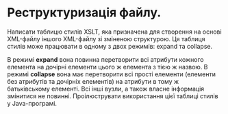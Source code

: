 # Реструктуризація файлу. 
Написати таблицю стилів XSLT, яка призначена для створення на основі XML-файлу іншого XML-файлу зі зміненою структурою. Ця таблиця стилів може працювати в одному з двох режимів: expand та collapse. 

В режимі **expand** вона повинна перетворити всі атрибути кожного елемента на дочірні елементи цього ж елемента з тією ж назвою. 
В режимі **collapse** вона має перетворити всі прості елементи (елементи без атрибутів та дочірніх елементів) на атрибути в тому ж батьківському елементі. Всі інші вузли, а також власне інформація змінитися не повинні. 
Проілюструвати використання цієї таблиці стилів у Java-програмі.